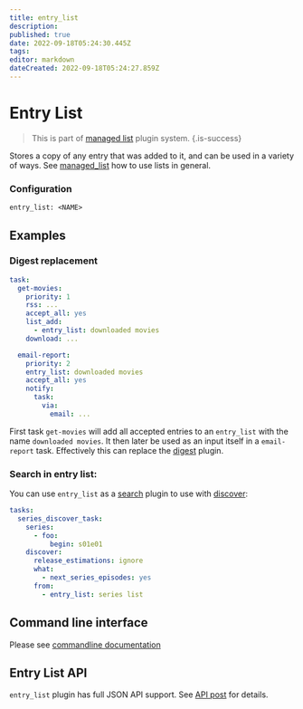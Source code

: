 ```yaml
---
title: entry_list
description: 
published: true
date: 2022-09-18T05:24:30.445Z
tags: 
editor: markdown
dateCreated: 2022-09-18T05:24:27.859Z
---
```


# Entry List
> This is part of [managed list](/Plugins/List) plugin system.
{.is-success}

Stores a copy of any entry that was added to it, and can be used in a variety of ways. 
See [managed_list](/Plugins/List/) how to use lists in general. 

### Configuration

```
entry_list: <NAME>
```

## Examples


### Digest replacement

```yaml
task:
  get-movies:
    priority: 1
    rss: ...
    accept_all: yes
    list_add:
      - entry_list: downloaded movies
    download: ...

  email-report:
    priority: 2
    entry_list: downloaded movies
    accept_all: yes
    notify:
      task:
        via:
          email: ...
```

First task `get-movies` will add all accepted entries to an `entry_list` with the name `downloaded movies`. It then later be used as an input itself in a `email-report` task. Effectively this can replace the [digest](/Plugins/digest) plugin.


### Search in entry list:

You can use `entry_list` as a [search](/Searches) plugin to use with [discover](/Plugins/discover):
```yaml
tasks:
  series_discover_task:
    series:
      - foo:
          begin: s01e01
    discover:
      release_estimations: ignore
      what:
        - next_series_episodes: yes
      from:
        - entry_list: series list
```

## Command line interface

Please see [commandline documentation](/CLI/entry-list)

## Entry List API
`entry_list` plugin has full JSON API support. See [API post](http://discuss.flexget.com/t/flexget-rest-api/) for details.
